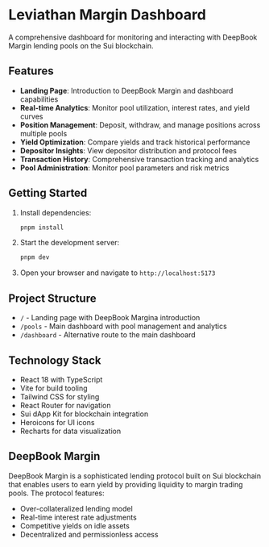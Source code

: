 # Leviathan Margin Dashboard

A comprehensive dashboard for monitoring and interacting with DeepBook Margin lending pools on the Sui blockchain.

## Features

- **Landing Page**: Introduction to DeepBook Margin and dashboard capabilities
- **Real-time Analytics**: Monitor pool utilization, interest rates, and yield curves
- **Position Management**: Deposit, withdraw, and manage positions across multiple pools
- **Yield Optimization**: Compare yields and track historical performance
- **Depositor Insights**: View depositor distribution and protocol fees
- **Transaction History**: Comprehensive transaction tracking and analytics
- **Pool Administration**: Monitor pool parameters and risk metrics

## Getting Started

1. Install dependencies:

   ```bash
   pnpm install
   ```

2. Start the development server:

   ```bash
   pnpm dev
   ```

3. Open your browser and navigate to `http://localhost:5173`

## Project Structure

- `/` - Landing page with DeepBook Margina introduction
- `/pools` - Main dashboard with pool management and analytics
- `/dashboard` - Alternative route to the main dashboard

## Technology Stack

- React 18 with TypeScript
- Vite for build tooling
- Tailwind CSS for styling
- React Router for navigation
- Sui dApp Kit for blockchain integration
- Heroicons for UI icons
- Recharts for data visualization

## DeepBook Margin

DeepBook Margin is a sophisticated lending protocol built on Sui blockchain that enables users to earn yield by providing liquidity to margin trading pools. The protocol features:

- Over-collateralized lending model
- Real-time interest rate adjustments
- Competitive yields on idle assets
- Decentralized and permissionless access
